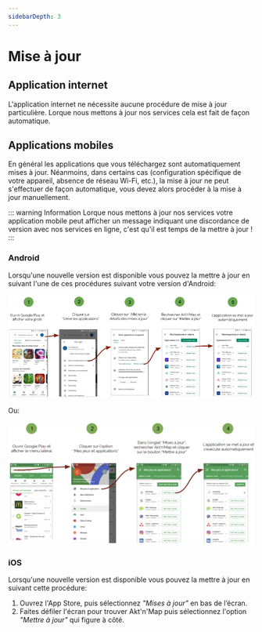 ```yaml
---
sidebarDepth: 3
---
```


# Mise à jour

## Application internet

L'application internet ne nécessite aucune procédure de mise à jour particulière. Lorque nous mettons à jour nos services cela est fait de façon automatique.

## Applications mobiles

En général les applications que vous téléchargez sont automatiquement mises à jour. Néanmoins, dans certains cas (configuration spécifique de votre appareil, absence de réseau Wi-Fi, etc.), la mise à jour ne peut s'effectuer de façon automatique, vous devez alors procéder à la mise à jour manuellement.

::: warning Information
Lorque nous mettons à jour nos services votre application mobile peut afficher un message indiquant une discordance de version avec nos services en ligne, c'est qu'il est temps de la mettre à jour !
:::

### Android

Lorsqu'une nouvelle version est disponible vous pouvez la mettre à jour en suivant l'une de ces procédures suivant votre version d'Android:

![android-update](../../assets/Android-Update-FR.png)

Ou:

![android-update](../../assets/Android-Update-Previous-FR.png)

### iOS

Lorsqu'une nouvelle version est disponible vous pouvez la mettre à jour en suivant cette procédure:
1. Ouvrez l'App Store, puis sélectionnez *"Mises à jour"* en bas de l’écran.
2. Faites défiler l'écran pour trouver Akt'n'Map puis sélectionnez l'option *"Mettre à jour"* qui figure à côté.